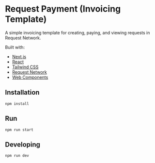 # Request Payment (Invoicing Template)

A simple invoicing template for creating, paying, and viewing requests in Request Network.

Built with:
* [Next.js](https://nextjs.org/)
* [React](https://reactjs.org/)
* [Tailwind CSS](https://tailwindcss.com/)
* [Request Network](https://request.network/)
* [Web Components](https://developer.mozilla.org/en-US/docs/Web/Web_Components)

## Installation

```
npm install
```

## Run

```
npm run start
```

## Developing

```
npm run dev
```
